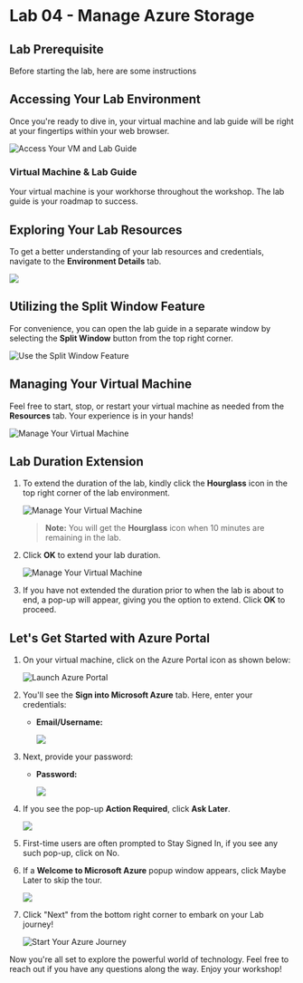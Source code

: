 # Lab 04 - Manage Azure Storage
 
## Lab Prerequisite 
Before starting the lab, here are some instructions 

## Accessing Your Lab Environment
 
Once you're ready to dive in, your virtual machine and lab guide will be right at your fingertips within your web browser.
 
![Access Your VM and Lab Guide](images/lab4-1.png)

### Virtual Machine & Lab Guide
 
Your virtual machine is your workhorse throughout the workshop. The lab guide is your roadmap to success.
 
## Exploring Your Lab Resources
 
To get a better understanding of your lab resources and credentials, navigate to the **Environment Details** tab.
 
![](images/lab4-2.png)
 
## Utilizing the Split Window Feature
 
For convenience, you can open the lab guide in a separate window by selecting the **Split Window** button from the top right corner.
 
![Use the Split Window Feature](/images/lab4-3.png)
 
## Managing Your Virtual Machine
 
Feel free to start, stop, or restart your virtual machine as needed from the **Resources** tab. Your experience is in your hands!
 
![Manage Your Virtual Machine](images/lab4-4.png)

## **Lab Duration Extension**

1. To extend the duration of the lab, kindly click the **Hourglass** icon in the top right corner of the lab environment. 

    ![Manage Your Virtual Machine](images/lab4-5.png)

    >**Note:** You will get the **Hourglass** icon when 10 minutes are remaining in the lab.

2. Click **OK** to extend your lab duration.
 
   ![Manage Your Virtual Machine](images/lab4-6.png)

3. If you have not extended the duration prior to when the lab is about to end, a pop-up will appear, giving you the option to extend. Click **OK** to proceed.
 
## Let's Get Started with Azure Portal
 
1. On your virtual machine, click on the Azure Portal icon as shown below:
 
    ![Launch Azure Portal](images/lab4-7.png)
 
2. You'll see the **Sign into Microsoft Azure** tab. Here, enter your credentials:
 
   - **Email/Username:** <inject key="AzureAdUserEmail"></inject>
 
      ![](images/lab4-8.png)
 
3. Next, provide your password:
 
   - **Password:** <inject key="AzureAdUserPassword"></inject>
 
      ![](images/lab4-9.png)

1. If you see the pop-up **Action Required**, click **Ask Later**.
   
     ![](images/lab4-10.png)

1. First-time users are often prompted to Stay Signed In, if you see any such pop-up, click on No.

1. If a **Welcome to Microsoft Azure** popup window appears, click Maybe Later to skip the tour.
    
     ![](images/lab4-11.png)   

1. Click "Next" from the bottom right corner to embark on your Lab journey!
 
    ![Start Your Azure Journey](images/lab4-12.png)

Now you're all set to explore the powerful world of technology. Feel free to reach out if you have any questions along the way. Enjoy your workshop!
